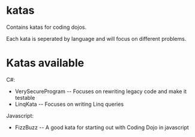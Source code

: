 katas
=====

Contains katas for coding dojos.

Each kata is seperated by language and will focus on different problems.

Katas available
====
C#:
- VerySecureProgram
-- Focuses on rewriting legacy code and make it testable
- LinqKata
-- Focuses on writing Linq queries

Javascript:
- FizzBuzz
-- A good kata for starting out with Coding Dojo in javascript
